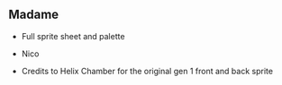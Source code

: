 ## Madame
- Full sprite sheet and palette
- Nico

- Credits to Helix Chamber for the original gen 1 front and back sprite
